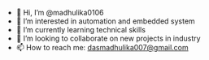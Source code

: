 - 👋 Hi, I’m @madhulika0106
- 👀 I’m interested in automation and embedded system
- 🌱 I’m currently learning technical skills
- 💞️ I’m looking to collaborate on new projects in industry
- 📫 How to reach me: dasmadhulika007@gmail.com


